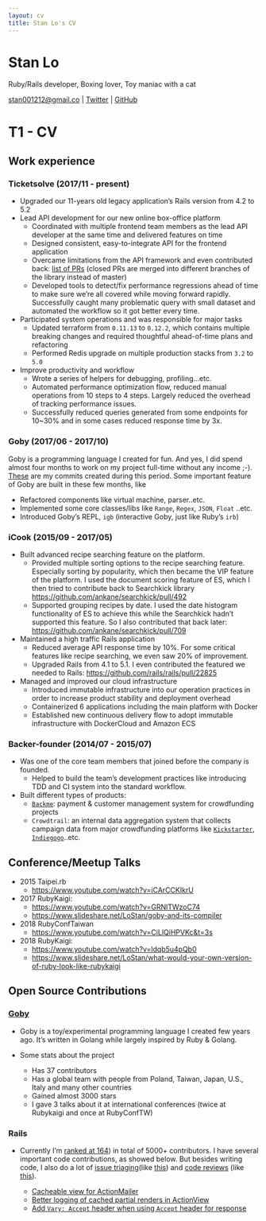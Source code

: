 ```yaml
---
layout: cv
title: Stan Lo's CV
---
```

# Stan Lo

Ruby/Rails developer, Boxing lover, Toy maniac with a cat

<div id="webaddress">
  <a href="stan001212@gmail.com">stan001212@gmail.co</a>
| <a href="https://twitter.com/_st0012">Twitter</a>
| <a href="https://github.com/st0012">GitHub</a>
</div>


# T1 - CV
## Work experience
### Ticketsolve (2017/11 - present)
- Upgraded our 11-years old legacy application’s Rails version from 4.2 to 5.2
- Lead API development for our new  online box-office platform
	- Coordinated with multiple frontend team members as the lead API developer at the same time and delivered features on time
	- Designed consistent, easy-to-integrate API for the frontend application
	- Overcame limitations from the API framework and even contributed back: [list of PRs](https://github.com/cerebris/jsonapi-resources/pulls?q=is%3Apr+author%3Ast0012+is%3Aclosed) (closed PRs are merged into different branches of the library instead of master)
	- Developed tools to detect/fix performance regressions ahead of time to make sure we’re all covered while moving forward rapidly. Successfully caught many problematic query with small dataset and automated the workflow so it got better every time.
- Participated system operations and was responsible for major tasks
	- Updated terraform from `0.11.13` to `0.12.2`, which contains multiple breaking changes and required thoughtful ahead-of-time plans and refactoring
	- Performed Redis upgrade on multiple production stacks from `3.2` to `5.0`
- Improve productivity and workflow
	- Wrote a series of helpers for debugging, profiling…etc.
	- Automated performance optimization flow, reduced manual operations from 10 steps to 4 steps. Largely reduced the overhead of tracking performance issues.
	- Successfully reduced queries generated from some endpoints for 10~30% and in some cases reduced response time by 3x.

### Goby (2017/06 - 2017/10)
Goby is a programming language I created for fun. And yes, I did spend almost four months to work on my project full-time without any income ;-). [These](https://github.com/goby-lang/goby/graphs/contributors?from=2017-06-03&to=2017-09-30&type=c) are my commits created during this period. Some important feature of Goby are built in these few months, like
- Refactored components like virtual machine, parser..etc.
- Implemented some core classes/libs like `Range`, `Regex`, `JSON`, `Float` ..etc.
- Introduced Goby’s REPL, `igb` (interactive Goby, just like Ruby’s `irb`)

### iCook (2015/09 - 2017/05)
- Built advanced recipe searching feature on the platform.
	- Provided multiple sorting options to the recipe searching feature. Especially sorting by popularity, which then became the VIP feature of the platform. I used the document scoring feature of ES, which I then tried to contribute back to Searchkick library https://github.com/ankane/searchkick/pull/492
	- Supported grouping recipes by date. I used the date histogram functionality of ES to achieve this while the Searchkick hadn’t supported this feature. So I also contributed that back later: https://github.com/ankane/searchkick/pull/709
- Maintained a high traffic Rails application
	- Reduced average API response time by 10%. For some critical features like recipe searching, we even saw 20% of improvement.
	- Upgraded Rails from 4.1 to 5.1. I even contributed the featured we needed to Rails: https://github.com/rails/rails/pull/22825
- Managed and improved our cloud infrastructure
	- Introduced immutable infrastructure into our operation practices in order to increase product stability and deployment overhead
	- Containerized 6 applications including the main platform with Docker
	- Established new continuous delivery flow to adopt immutable infrastructure with DockerCloud and Amazon ECS
### Backer-founder (2014/07 - 2015/07)
- Was one of the core team members that joined before the company is founded.
	- Helped to build the team’s development practices like introducing TDD and CI system into the standard workflow. 
- Built different types of products:
	- [`Backme`](http://backme.tw): payment & customer management system  for crowdfunding projects
	- `Crowdtrail`: an internal data aggregation system that collects campaign data from major crowdfunding platforms like [`Kickstarter`](https://www.kickstarter.com), [`Indiegogo`](https://www.indiegogo.com)..etc.

## Conference/Meetup Talks
- 2015 Taipei.rb
  - https://www.youtube.com/watch?v=iCArCCKIkrU
- 2017 RubyKaigi: 
  - https://www.youtube.com/watch?v=GRNlTWzoC74
  - https://www.slideshare.net/LoStan/goby-and-its-compiler
- 2018 RubyConfTaiwan
  - https://www.youtube.com/watch?v=CiLlQiHPVKc&t=3s
- 2018 RubyKaigi: 
  - https://www.youtube.com/watch?v=ldqb5u4pQb0
  - https://www.slideshare.net/LoStan/what-would-your-own-version-of-ruby-look-like-rubykaigi

## Open Source Contributions

### [Goby](https://github.com/goby-lang/goby)

- Goby is a toy/experimental programming language I created few years ago. It’s written in Golang while largely inspired by Ruby & Golang. 

- Some stats about the project
  - Has 37 contributors
  - Has a global team with people from Poland, Taiwan, Japan, U.S., Italy and many other countries
  - Gained almost 3000 stars
  - I gave 3 talks about it at international conferences (twice at Rubykaigi and once at RubyConfTW)

### Rails
- Currently I’m [ranked at 164](https://contributors.rubyonrails.org/contributors/stan-lo/commits)) in total of 5000+ contributors. I have several important code contributions, as showed below. But besides writing code, I also do a lot of [issue triaging](https://github.com/rails/rails/issues?utf8=%E2%9C%93&q=is%253Aissue+commenter%253Ast0012)(like [this](https://github.com/rails/rails/issues/36177)) and [code reviews](https://github.com/rails/rails/pulls?q=is%3Apr+commenter%3Ast0012) (like [this](https://github.com/rails/rails/pull/36133)).

  - [Cacheable view for ActionMailer](https://github.com/rails/rails/pull/22825)
  - [Better logging of cached partial renders in ActionView](https://github.com/rails/rails/pull/25825)
  - [Add `Vary: Accept` header when using `Accept` header for response](https://github.com/rails/rails/pull/36213)


<!-- ### Footer

Last updated: Octobor 2019 -->


